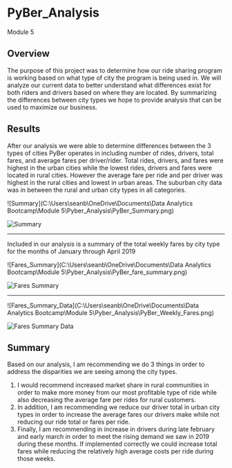 # PyBer_Analysis
Module 5

## Overview
The purpose of this project was to determine how our ride sharing program is working based on what type of city the program is being used in. We will analyze our current data to better understand what differences exist for both riders and drivers based on where they are located. By summarizing the differences between city types we hope to provide analysis that can be used to maximize our business.

## Results
After our analysis we were able to determine differences between the 3 types of cities PyBer operates in including number of rides, drivers, total fares, and average fares per driver/rider. Total rides, drivers, and fares were highest in the urban cities while the lowest rides, drivers and fares were located in rural cities. However the average fare per ride and per driver was highest in the rural cities and lowest in urban areas. The suburban city data was in between the rural and urban city types in all categories. 

![Summary](C:\Users\seanb\OneDrive\Documents\Data Analytics Bootcamp\Module 5\Pyber_Analysis\PyBer_Summary.png)

![Summary](https://github.com/sbull32/PyBer_Analysis/Analysis/PyBer_summary.png)

---

Included in our analysis is a summary of the total weekly fares by city type for the months of January through April 2019

![Fares_Summary](C:\Users\seanb\OneDrive\Documents\Data Analytics Bootcamp\Module 5\Pyber_Analysis\PyBer_fare_summary.png)

![Fares Summary](https://github.com/sbull32/PyBer_Analysis.git/Analysis/PyBer_fare_summary.png)

---

![Fares_Summary_Data](C:\Users\seanb\OneDrive\Documents\Data Analytics Bootcamp\Module 5\Pyber_Analysis\PyBer_Weekly_Fares.png)

![Fares Summary Data](https://github.com/sbull32/PyBer_Analysis.git/Analysis/PyBer_Weekly_Fares.png)

## Summary
Based on our analysis, I am recommending we do 3 things in order to address the disparities we are seeing among the city types. 

1. I would recommend increased market share in rural communities in order to make more money from our most profitable type of ride while also decreasing the average fare per rides for rural customers.
2. In addition, I am recommending we reduce our driver total in urban city types in order to increase the average fares our drivers make while not reducing our ride total or fares per ride.
3. Finally, I am recommending in increase in drivers during late february and early march in order to meet the rising demand we saw in 2019 during these months. If implemented correctly we could increase total fares while reducing the relatively high average costs per ride during those weeks.
